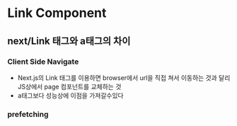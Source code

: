 # Link Component

## next/Link 태그와 a태그의 차이

### Client Side Navigate

- Next.js의 Link 태그를 이용하면 browser에서 url을 직접 쳐서 이동하는 것과 달리 JS상에서 page 컴포넌트를 교체하는 것
- a태그보다 성능상에 이점을 가져갈수있다

### prefetching
